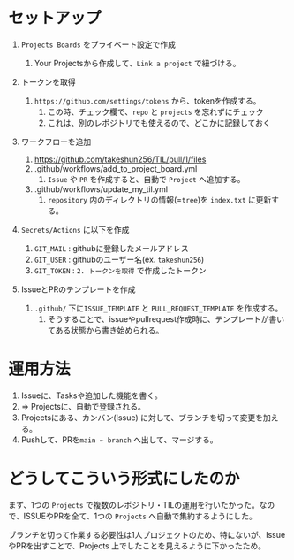 # セットアップ

1. `Projects Boards` をプライベート設定で作成
   1. Your Projectsから作成して、`Link a project` で紐づける。


2. トークンを取得
   1. `https://github.com/settings/tokens` から、tokenを作成する。
      1. この時、チェック欄で、`repo` と `projects` を忘れずにチェック
      2. これは、別のレポジトリでも使えるので、どこかに記録しておく


3. ワークフローを追加
   1. https://github.com/takeshun256/TIL/pull/1/files
   2. .github/workflows/add_to_project_board.yml
      1. `Issue` や `PR` を作成すると、自動で `Project` へ追加する。
   3. .github/workflows/update_my_til.yml
      1. `repository` 内のディレクトリの情報(=`tree`)を `index.txt` に更新する。


4. `Secrets/Actions` に以下を作成
   1. `GIT_MAIL` : githubに登録したメールアドレス
   2. `GIT_USER` : githubのユーザー名(ex. `takeshun256`)
   3. `GIT_TOKEN` : `2. トークンを取得` で作成したトークン


5. IssueとPRのテンプレートを作成
   1. `.github/` 下に`ISSUE_TEMPLATE` と `PULL_REQUEST_TEMPLATE` を作成する。
      1. そうすることで、issueやpullrequest作成時に、テンプレートが書いてある状態から書き始められる。



# 運用方法

1. Issueに、Tasksや追加した機能を書く。
2. ⇒ Projectsに、自動で登録される。
3. Projectsにある、カンバン(Issue) に対して、ブランチを切って変更を加える。
4. Pushして、PRを`main ← branch` へ出して、マージする。


# どうしてこういう形式にしたのか

まず、1つの `Projects` で複数のレポジトリ・TILの運用を行いたかった。なので、ISSUEやPRを全て、1つの `Projects` へ自動で集約するようにした。

ブランチを切って作業する必要性は1人プロジェクトのため、特にないが、IssueやPRを出すことで、Projects 上でしたことを見えるように下かったため。


